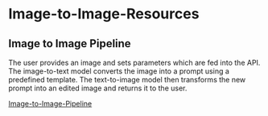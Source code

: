 # Image-to-Image-Resources

## Image to Image Pipeline
The user provides an image and sets parameters which are fed into the API. The image-to-text model converts the image into a prompt using a predefined template. The text-to-image model then transforms the new prompt into an edited image and returns it to the user.

[Image-to-Image-Pipeline](https://github.com/jingwora/Generative-AI-Ultimate-Resources/blob/main/images/Image-to-Image-Resources/Image-to-Image-Pipeline.png)
